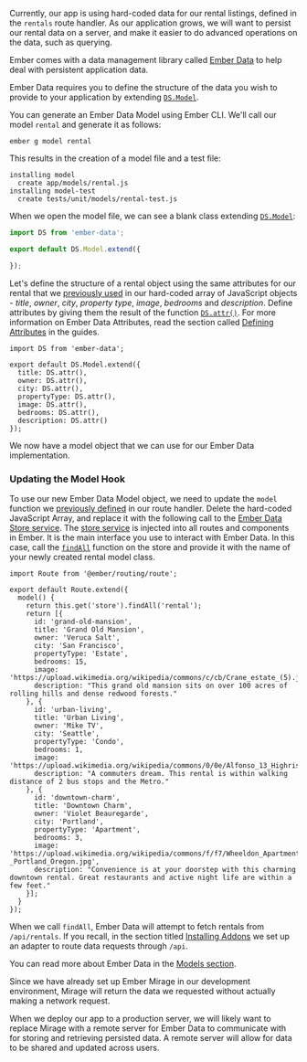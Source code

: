 Currently, our app is using hard-coded data for our rental listings, defined in the `rentals` route handler.
As our application grows, we will want to persist our rental data on a server, and make it easier to do advanced operations on the data, such as querying.

Ember comes with a data management library called [Ember Data](https://github.com/emberjs/data) to help deal with persistent application data.

Ember Data requires you to define the structure of the data you wish to provide to your application by extending [`DS.Model`](https://www.emberjs.com/api/ember-data/2.16/classes/DS.Model).

You can generate an Ember Data Model using Ember CLI.
We'll call our model `rental` and generate it as follows:

```shell
ember g model rental
```

This results in the creation of a model file and a test file:

```shell
installing model
  create app/models/rental.js
installing model-test
  create tests/unit/models/rental-test.js
```

When we open the model file, we can see a blank class extending [`DS.Model`](https://www.emberjs.com/api/ember-data/2.16/classes/DS.Model):

```javascript {data-filename=app/models/rental.js}
import DS from 'ember-data';

export default DS.Model.extend({

});
```

Let's define the structure of a rental object using the same attributes for our rental that we [previously used](../model-hook/) in our hard-coded array of JavaScript objects -
_title_, _owner_, _city_, _property type_, _image_, _bedrooms_ and _description_.
Define attributes by giving them the result of the function [`DS.attr()`](https://www.emberjs.com/api/ember-data/2.16/classes/DS/methods/attr?anchor=attr).
For more information on Ember Data Attributes, read the section called [Defining Attributes](../../models/defining-models/#toc_defining-attributes) in the guides.

```app/models/rental.js{+4,+5,+6,+7,+8,+9,+10}
import DS from 'ember-data';

export default DS.Model.extend({
  title: DS.attr(),
  owner: DS.attr(),
  city: DS.attr(),
  propertyType: DS.attr(),
  image: DS.attr(),
  bedrooms: DS.attr(),
  description: DS.attr()
});
```

We now have a model object that we can use for our Ember Data implementation.

### Updating the Model Hook

To use our new Ember Data Model object, we need to update the `model` function we [previously defined](../model-hook/) in our route handler.
Delete the hard-coded JavaScript Array, and replace it with the following call to the [Ember Data Store service](../../models/#toc_the-store-and-a-single-source-of-truth).
The [store service](https://www.emberjs.com/api/ember-data/2.16/classes/DS.Store) is injected into all routes and components in Ember.
It is the main interface you use to interact with Ember Data.
In this case, call the [`findAll`](https://www.emberjs.com/api/ember-data/2.16/classes/DS.Store/methods/findAll?anchor=findAll) function on the store and provide it with the name of your newly created rental model class.

```app/routes/rentals.js{+5,-6,-7,-8,-9,-10,-11,-12,-13,-14,-15,-16,-17,-18,-19,-20,-21,-22,-23,-24,-25,-26,-27,-28,-29,-30,-31,-32,-33}
import Route from '@ember/routing/route';

export default Route.extend({
  model() {
    return this.get('store').findAll('rental');
    return [{
      id: 'grand-old-mansion',
      title: 'Grand Old Mansion',
      owner: 'Veruca Salt',
      city: 'San Francisco',
      propertyType: 'Estate',
      bedrooms: 15,
      image: 'https://upload.wikimedia.org/wikipedia/commons/c/cb/Crane_estate_(5).jpg',
      description: "This grand old mansion sits on over 100 acres of rolling hills and dense redwood forests."
    }, {
      id: 'urban-living',
      title: 'Urban Living',
      owner: 'Mike TV',
      city: 'Seattle',
      propertyType: 'Condo',
      bedrooms: 1,
      image: 'https://upload.wikimedia.org/wikipedia/commons/0/0e/Alfonso_13_Highrise_Tegucigalpa.jpg',
      description: "A commuters dream. This rental is within walking distance of 2 bus stops and the Metro."
    }, {
      id: 'downtown-charm',
      title: 'Downtown Charm',
      owner: 'Violet Beauregarde',
      city: 'Portland',
      propertyType: 'Apartment',
      bedrooms: 3,
      image: 'https://upload.wikimedia.org/wikipedia/commons/f/f7/Wheeldon_Apartment_Building_-_Portland_Oregon.jpg',
      description: "Convenience is at your doorstep with this charming downtown rental. Great restaurants and active night life are within a few feet."
    }];
  }
});
```

When we call `findAll`, Ember Data will attempt to fetch rentals from `/api/rentals`.
If you recall, in the section titled [Installing Addons](../installing-addons/) we set up an adapter to route data requests through `/api`.

You can read more about Ember Data in the [Models section](../../models/).

Since we have already set up Ember Mirage in our development environment, Mirage will return the data we requested without actually making a network request.

When we deploy our app to a production server,
we will likely want to replace Mirage with a remote server for Ember Data to communicate with for storing and retrieving persisted data.
A remote server will allow for data to be shared and updated across users.

